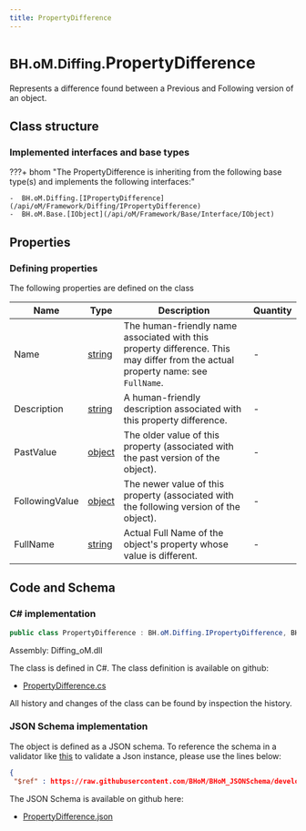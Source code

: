 ```yaml
---
title: PropertyDifference
---
```


# <small>BH.oM.Diffing.</small>**PropertyDifference**

Represents a difference found between a Previous and Following version of an object.

## Class structure

### Implemented interfaces and base types

???+ bhom "The PropertyDifference is inheriting from the following base type(s) and implements the following interfaces:"

    -  BH.oM.Diffing.[IPropertyDifference](/api/oM/Framework/Diffing/IPropertyDifference)
    -  BH.oM.Base.[IObject](/api/oM/Framework/Base/Interface/IObject)


## Properties



### Defining properties

The following properties are defined on the class

| Name             | Type             | Description      | Quantity         |
|------------------|------------------|------------------|------------------|
| Name | [string](https://learn.microsoft.com/en-us/dotnet/api/System.String?view=netstandard-2.0) | The human-friendly name associated with this property difference. This may differ from the actual property name: see `FullName`. | - |
| Description | [string](https://learn.microsoft.com/en-us/dotnet/api/System.String?view=netstandard-2.0) | A human-friendly description associated with this property difference. | - |
| PastValue | [object](https://learn.microsoft.com/en-us/dotnet/api/System.Object?view=netstandard-2.0) | The older value of this property (associated with the past version of the object). | - |
| FollowingValue | [object](https://learn.microsoft.com/en-us/dotnet/api/System.Object?view=netstandard-2.0) | The newer value of this property (associated with the following version of the object). | - |
| FullName | [string](https://learn.microsoft.com/en-us/dotnet/api/System.String?view=netstandard-2.0) | Actual Full Name of the object's property whose value is different. | - |


## Code and Schema

### C# implementation

``` C# title="C#"
public class PropertyDifference : BH.oM.Diffing.IPropertyDifference, BH.oM.Base.IObject
```

Assembly: Diffing_oM.dll

The class is defined in C#. The class definition is available on github:

- [PropertyDifference.cs](https://github.com/BHoM/BHoM/blob/develop/Diffing_oM/PropertyDifference.cs)

All history and changes of the class can be found by inspection the history.
### JSON Schema implementation

The object is defined as a JSON schema. To reference the schema in a validator like [this](https://www.jsonschemavalidator.net/) to validate a Json instance, please use the lines below:

``` json title="JSON Schema"
{
 "$ref" : https://raw.githubusercontent.com/BHoM/BHoM_JSONSchema/develop/Diffing_oM/PropertyDifference.json}
```

The JSON Schema is available on github here:

- [PropertyDifference.json](https://github.com/BHoM/BHoM_JSONSchema/blob/develop/Diffing_oM/PropertyDifference.json)

